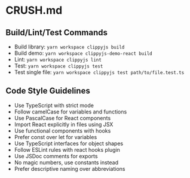 # CRUSH.md

## Build/Lint/Test Commands
- Build library: `yarn workspace clippyjs build`
- Build demo: `yarn workspace clippyjs-demo-react build`
- Lint: `yarn workspace clippyjs lint`
- Test: `yarn workspace clippyjs test`
- Test single file: `yarn workspace clippyjs test path/to/file.test.ts`

## Code Style Guidelines
- Use TypeScript with strict mode
- Follow camelCase for variables and functions
- Use PascalCase for React components
- Import React explicitly in files using JSX
- Use functional components with hooks
- Prefer const over let for variables
- Use TypeScript interfaces for object shapes
- Follow ESLint rules with react hooks plugin
- Use JSDoc comments for exports
- No magic numbers, use constants instead
- Prefer descriptive naming over abbreviations
